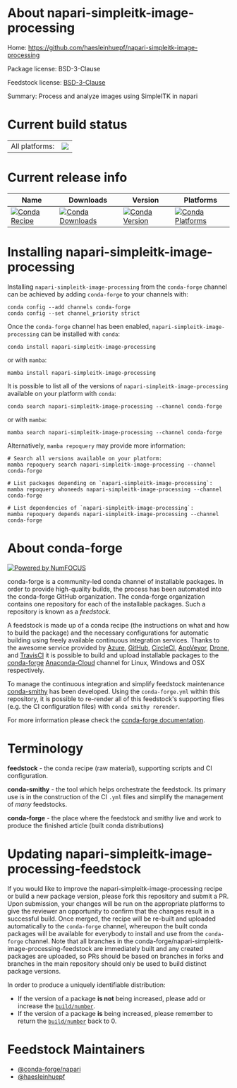 About napari-simpleitk-image-processing
=======================================

Home: https://github.com/haesleinhuepf/napari-simpleitk-image-processing

Package license: BSD-3-Clause

Feedstock license: [BSD-3-Clause](https://github.com/conda-forge/napari-simpleitk-image-processing-feedstock/blob/main/LICENSE.txt)

Summary: Process and analyze images using SimpleITK in napari

Current build status
====================


<table><tr><td>All platforms:</td>
    <td>
      <a href="https://dev.azure.com/conda-forge/feedstock-builds/_build/latest?definitionId=15304&branchName=main">
        <img src="https://dev.azure.com/conda-forge/feedstock-builds/_apis/build/status/napari-simpleitk-image-processing-feedstock?branchName=main">
      </a>
    </td>
  </tr>
</table>

Current release info
====================

| Name | Downloads | Version | Platforms |
| --- | --- | --- | --- |
| [![Conda Recipe](https://img.shields.io/badge/recipe-napari--simpleitk--image--processing-green.svg)](https://anaconda.org/conda-forge/napari-simpleitk-image-processing) | [![Conda Downloads](https://img.shields.io/conda/dn/conda-forge/napari-simpleitk-image-processing.svg)](https://anaconda.org/conda-forge/napari-simpleitk-image-processing) | [![Conda Version](https://img.shields.io/conda/vn/conda-forge/napari-simpleitk-image-processing.svg)](https://anaconda.org/conda-forge/napari-simpleitk-image-processing) | [![Conda Platforms](https://img.shields.io/conda/pn/conda-forge/napari-simpleitk-image-processing.svg)](https://anaconda.org/conda-forge/napari-simpleitk-image-processing) |

Installing napari-simpleitk-image-processing
============================================

Installing `napari-simpleitk-image-processing` from the `conda-forge` channel can be achieved by adding `conda-forge` to your channels with:

```
conda config --add channels conda-forge
conda config --set channel_priority strict
```

Once the `conda-forge` channel has been enabled, `napari-simpleitk-image-processing` can be installed with `conda`:

```
conda install napari-simpleitk-image-processing
```

or with `mamba`:

```
mamba install napari-simpleitk-image-processing
```

It is possible to list all of the versions of `napari-simpleitk-image-processing` available on your platform with `conda`:

```
conda search napari-simpleitk-image-processing --channel conda-forge
```

or with `mamba`:

```
mamba search napari-simpleitk-image-processing --channel conda-forge
```

Alternatively, `mamba repoquery` may provide more information:

```
# Search all versions available on your platform:
mamba repoquery search napari-simpleitk-image-processing --channel conda-forge

# List packages depending on `napari-simpleitk-image-processing`:
mamba repoquery whoneeds napari-simpleitk-image-processing --channel conda-forge

# List dependencies of `napari-simpleitk-image-processing`:
mamba repoquery depends napari-simpleitk-image-processing --channel conda-forge
```


About conda-forge
=================

[![Powered by
NumFOCUS](https://img.shields.io/badge/powered%20by-NumFOCUS-orange.svg?style=flat&colorA=E1523D&colorB=007D8A)](https://numfocus.org)

conda-forge is a community-led conda channel of installable packages.
In order to provide high-quality builds, the process has been automated into the
conda-forge GitHub organization. The conda-forge organization contains one repository
for each of the installable packages. Such a repository is known as a *feedstock*.

A feedstock is made up of a conda recipe (the instructions on what and how to build
the package) and the necessary configurations for automatic building using freely
available continuous integration services. Thanks to the awesome service provided by
[Azure](https://azure.microsoft.com/en-us/services/devops/), [GitHub](https://github.com/),
[CircleCI](https://circleci.com/), [AppVeyor](https://www.appveyor.com/),
[Drone](https://cloud.drone.io/welcome), and [TravisCI](https://travis-ci.com/)
it is possible to build and upload installable packages to the
[conda-forge](https://anaconda.org/conda-forge) [Anaconda-Cloud](https://anaconda.org/)
channel for Linux, Windows and OSX respectively.

To manage the continuous integration and simplify feedstock maintenance
[conda-smithy](https://github.com/conda-forge/conda-smithy) has been developed.
Using the ``conda-forge.yml`` within this repository, it is possible to re-render all of
this feedstock's supporting files (e.g. the CI configuration files) with ``conda smithy rerender``.

For more information please check the [conda-forge documentation](https://conda-forge.org/docs/).

Terminology
===========

**feedstock** - the conda recipe (raw material), supporting scripts and CI configuration.

**conda-smithy** - the tool which helps orchestrate the feedstock.
                   Its primary use is in the construction of the CI ``.yml`` files
                   and simplify the management of *many* feedstocks.

**conda-forge** - the place where the feedstock and smithy live and work to
                  produce the finished article (built conda distributions)


Updating napari-simpleitk-image-processing-feedstock
====================================================

If you would like to improve the napari-simpleitk-image-processing recipe or build a new
package version, please fork this repository and submit a PR. Upon submission,
your changes will be run on the appropriate platforms to give the reviewer an
opportunity to confirm that the changes result in a successful build. Once
merged, the recipe will be re-built and uploaded automatically to the
`conda-forge` channel, whereupon the built conda packages will be available for
everybody to install and use from the `conda-forge` channel.
Note that all branches in the conda-forge/napari-simpleitk-image-processing-feedstock are
immediately built and any created packages are uploaded, so PRs should be based
on branches in forks and branches in the main repository should only be used to
build distinct package versions.

In order to produce a uniquely identifiable distribution:
 * If the version of a package **is not** being increased, please add or increase
   the [``build/number``](https://docs.conda.io/projects/conda-build/en/latest/resources/define-metadata.html#build-number-and-string).
 * If the version of a package **is** being increased, please remember to return
   the [``build/number``](https://docs.conda.io/projects/conda-build/en/latest/resources/define-metadata.html#build-number-and-string)
   back to 0.

Feedstock Maintainers
=====================

* [@conda-forge/napari](https://github.com/conda-forge/napari/)
* [@haesleinhuepf](https://github.com/haesleinhuepf/)

